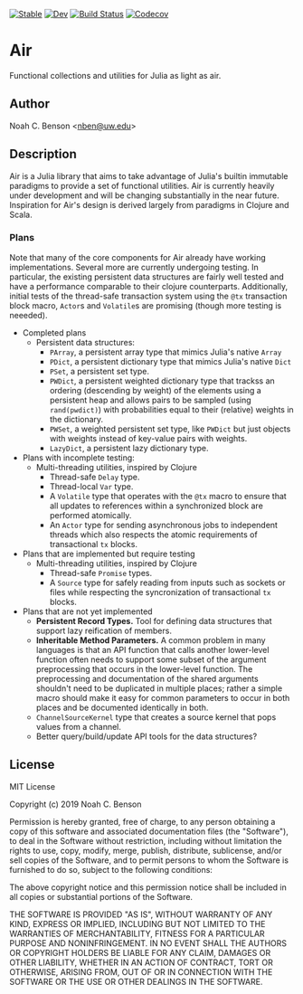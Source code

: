[![Stable](https://img.shields.io/badge/docs-stable-blue.svg)](https://noahbenson.github.io/Air.jl/stable)
[![Dev](https://img.shields.io/badge/docs-dev-blue.svg)](https://noahbenson.github.io/Air.jl/dev)
[![Build Status](https://travis-ci.org/noahbenson/Air.jl.svg?branch=master)](https://travis-ci.com/noahbenson/Air.jl)
[![Codecov](https://codecov.io/gh/noahbenson/Air.jl/branch/master/graph/badge.svg)](https://codecov.io/gh/noahbenson/Air.jl)


# Air ##########################################################################

Functional collections and utilities for Julia as light as air.


## Author ######################################################################

Noah C. Benson &lt;<nben@uw.edu>&gt;


## Description #################################################################

Air is a Julia library that aims to take advantage of Julia's builtin immutable
paradigms to provide a set of functional utilities. Air is currently heavily
under development and will be changing substantially in the near future.
Inspiration for Air's design is derived largely from paradigms in Clojure and
Scala.


### Plans

Note that many of the core components for Air already have working
implementations. Several more are currently undergoing testing. In particular,
the existing persistent data structures are fairly well tested and have a
performance comparable to their clojure counterparts. Additionally, initial
tests of the thread-safe transaction system using the `@tx` transaction block
macro, `Actor`s and `Volatile`s are promising (though more testing is neeeded).

* Completed plans
  * Persistent data structures:
    * `PArray`, a persistent array type that mimics Julia's native `Array`
    * `PDict`, a persistent dictionary type that mimics Julia's native `Dict`
    * `PSet`, a persistent set type.
    * `PWDict`, a persistent weighted dictionary type that trackss an ordering
      (descending by weight) of the elements using a persistent heap and allows
      pairs to be sampled (using `rand(pwdict)`) with probabilities equal to
      their (relative) weights in the dictionary.
    * `PWSet`, a weighted persistent set type, like `PWDict` but just objects
      with weights instead of key-value pairs with weights.
    * `LazyDict`, a persistent lazy dictionary type.
* Plans with incomplete testing:
  * Multi-threading utilities, inspired by Clojure
    * Thread-safe `Delay` type.
    * Thread-local `Var` type.
    * A `Volatile` type that operates with the `@tx` macro to ensure
      that all updates to references within a synchronized block are performed
      atomically.
    * An `Actor` type for sending asynchronous jobs to independent threads which
      also respects the atomic requirements of transactional `tx` blocks.
* Plans that are implemented but require testing
  * Multi-threading utilities, inspired by Clojure
    * Thread-safe `Promise` types.
    * A `Source` type for safely reading from inputs such as sockets or files
      while respecting the syncronization of transactional `tx` blocks.
* Plans that are not yet implemented
  * **Persistent Record Types.** Tool for defining data structures that
    support lazy reification of members.
  * **Inheritable Method Parameters.** A common problem in many languages is
    that an API function that calls another lower-level function often needs to
    support some subset of the argument preprocessing that occurs in the
    lower-level function. The preprocessing and documentation of the shared
    arguments shouldn't need to be duplicated in multiple places; rather a
    simple macro should make it easy for common parameters to occur in both
    places and be documented identically in both.
  * `ChannelSourceKernel` type that creates a source kernel that pops values
    from a channel.
  * Better query/build/update API tools for the data structures?


## License

MIT License

Copyright (c) 2019 Noah C. Benson

Permission is hereby granted, free of charge, to any person obtaining a copy
of this software and associated documentation files (the "Software"), to deal
in the Software without restriction, including without limitation the rights
to use, copy, modify, merge, publish, distribute, sublicense, and/or sell
copies of the Software, and to permit persons to whom the Software is
furnished to do so, subject to the following conditions:

The above copyright notice and this permission notice shall be included in all
copies or substantial portions of the Software.

THE SOFTWARE IS PROVIDED "AS IS", WITHOUT WARRANTY OF ANY KIND, EXPRESS OR
IMPLIED, INCLUDING BUT NOT LIMITED TO THE WARRANTIES OF MERCHANTABILITY,
FITNESS FOR A PARTICULAR PURPOSE AND NONINFRINGEMENT. IN NO EVENT SHALL THE
AUTHORS OR COPYRIGHT HOLDERS BE LIABLE FOR ANY CLAIM, DAMAGES OR OTHER
LIABILITY, WHETHER IN AN ACTION OF CONTRACT, TORT OR OTHERWISE, ARISING FROM,
OUT OF OR IN CONNECTION WITH THE SOFTWARE OR THE USE OR OTHER DEALINGS IN THE
SOFTWARE.
